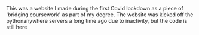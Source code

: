 This was a website I made during the first Covid lockdown as a piece of 'bridging coursework' as part of my degree. 
The website was kicked off the pythonanywhere servers a long time ago due to inactivity, but the code is still here
